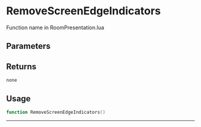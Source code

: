 # RemoveScreenEdgeIndicators
Function name in RoomPresentation.lua
## Parameters

## Returns
`none`
## Usage
```lua
function RemoveScreenEdgeIndicators()
```
---
